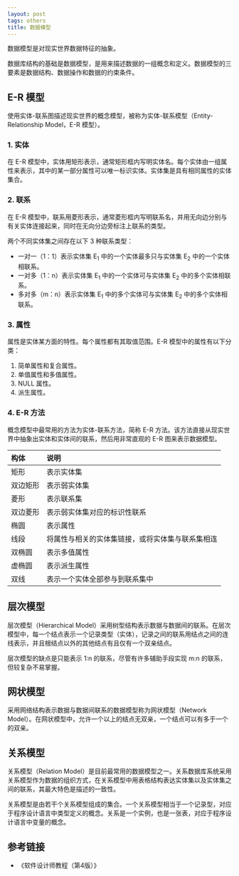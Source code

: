 ```yaml
---
layout: post
tags: others
title: 数据模型
---
```

数据模型是对现实世界数据特征的抽象。

数据库结构的基础是数据模型，是用来描述数据的一组概念和定义。数据模型的三要素是数据结构、数据操作和数据的约束条件。

## E-R 模型

使用实体-联系图描述现实世界的概念模型，被称为实体-联系模型（Entity-Relationship Model，E-R 模型）。

### 1. 实体

在 E-R 模型中，实体用矩形表示，通常矩形框内写明实体名。每个实体由一组属性来表示，其中的某一部分属性可以唯一标识实体。实体集是具有相同属性的实体集合。

### 2. 联系

在 E-R 模型中，联系用菱形表示，通常菱形框内写明联系名，并用无向边分别与有关实体连接起来，同时在无向分边旁标注上联系的类型。

两个不同实体集之间存在以下 3 种联系类型：

- 一对一（1：1）表示实体集 E<sub>1</sub> 中的一个实体最多只与实体集 E<sub>2</sub> 中的一个实体相联系。
- 一对多（1：n）表示实体集 E<sub>1</sub> 中的一个实体可与实体集 E<sub>2</sub> 中的多个实体相联系。
- 多对多（m：n）表示实体集 E<sub>1</sub> 中的多个实体可与实体集 E<sub>2</sub> 中的多个实体相联系。

### 3. 属性

属性是实体某方面的特性。每个属性都有其取值范围。E-R 模型中的属性有以下分类：

1. 简单属性和复合属性。
2. 单值属性和多值属性。
3. NULL 属性。
4. 派生属性。

### 4. E-R 方法

概念模型中最常用的方法为实体-联系方法，简称 E-R 方法。该方法直接从现实世界中抽象出实体和实体间的联系，然后用非常直观的 E-R 图来表示数据模型。

| 构体     | 说明                                             |
| :----    | :-----                                           |
| 矩形     | 表示实体集                                       |
| 双边矩形 | 表示弱实体集                                     |
| 菱形     | 表示联系集                                       |
| 双边菱形 | 表示弱实体集对应的标识性联系                     |
| 椭圆     | 表示属性                                         |
| 线段     | 将属性与相关的实体集链接，或将实体集与联系集相连 |
| 双椭圆   | 表示多值属性                                     |
| 虚椭圆   | 表示派生属性                                     |
| 双线     | 表示一个实体全部参与到联系集中                   |

## 层次模型

层次模型（Hierarchical Model）采用树型结构表示数据与数据间的联系。在层次模型中，每一个结点表示一个记录类型（实体），记录之间的联系用结点之间的连线表示，并且根结点以外的其他结点有且仅有一个双亲结点。

层次模型的缺点是只能表示 1:n 的联系，尽管有许多辅助手段实现 m:n 的联系，但较复杂不易掌握。

## 网状模型

采用网络结构表示数据与数据间联系的数据模型称为网状模型（Network Model）。在网状模型中，允许一个以上的结点无双亲，一个结点可以有多于一个的双亲。

## 关系模型

关系模型（Relation Model）是目前最常用的数据模型之一。关系数据库系统采用关系模型作为数据的组织方式，在关系模型中用表格结构表达实体集以及实体集之间的联系，其最大特色是描述的一致性。

关系模型是由若干个关系模型组成的集合。一个关系模型相当于一个记录型，对应于程序设计语言中类型定义的概念。关系是一个实例，也是一张表，对应于程序设计语言中变量的概念。

## 参考链接

- 《软件设计师教程（第4版）》
